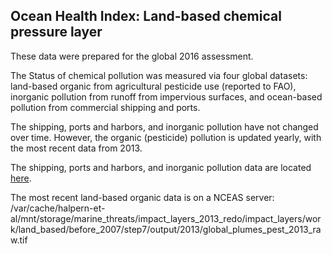 ## Ocean Health Index: Land-based chemical pressure layer

These data were prepared for the global 2016 assessment.  

The Status of chemical pollution was measured via four global datasets: land-based organic from agricultural pesticide use (reported to FAO), inorganic pollution from runoff from impervious surfaces, and ocean-based pollution from commercial shipping and ports.

The shipping, ports and harbors, and inorganic pollution have  not changed over time.  However, the organic (pesticide) pollution is updated yearly, with the most recent data from 2013.

The shipping, ports and harbors, and inorganic pollution data are located [here](https://knb.ecoinformatics.org/#view/doi:10.5063/F1S180FS).  

The most recent land-based organic data is on a NCEAS server:
/var/cache/halpern-et-al/mnt/storage/marine_threats/impact_layers_2013_redo/impact_layers/work/land_based/before_2007/step7/output/2013/global_plumes_pest_2013_raw.tif

